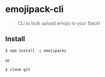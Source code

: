 # emojipack-cli

> CLI to bulk upload emojis to your Slack!

## Install

```bash
$ npm install -g emojipacks
```

or

```bash
$ clone git
```


